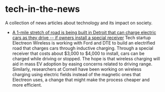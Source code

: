 # tech-in-the-news
A collection of news articles about technology and its impact on society.


* [A 1-mile stretch of road is being built in Detroit that can charge electric cars as they drive -- if owners install a special receiver](https://www.businessinsider.com/public-road-detroit-to-charge-electric-cars-as-they-drive-2022-2?utm_source=reddit.com)
	Tech startup Electreon Wireless is working with Ford and DTE to build an electrified road that charges cars through inductive charging.
	Through a special receiver that costs about $3,000 to $4,000 to install, cars can be charged while driving or stopped.
	The hope is that wireless charging will aid in mass EV adoption by easing concerns related to driving range. 
	Similarly, researchers at Cornell have been working on wireless charging using electric fields instead of the magnetic ones that Electreon uses, a change that might make the process cheaper and more efficient.
